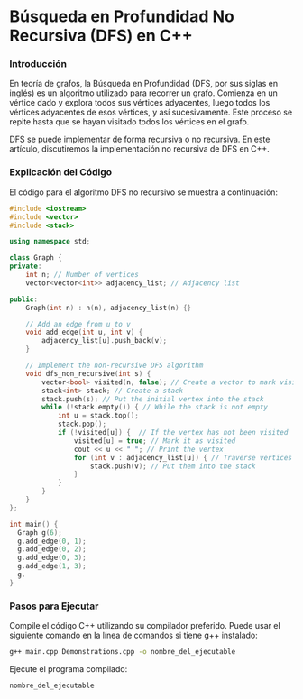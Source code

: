 # Búsqueda en Profundidad No Recursiva (DFS) en C++
### Introducción

En teoría de grafos, la Búsqueda en Profundidad (DFS, por sus siglas en inglés) es un algoritmo utilizado para recorrer un grafo. Comienza en un vértice dado y explora todos sus vértices adyacentes, luego todos los vértices adyacentes de esos vértices, y así sucesivamente. Este proceso se repite hasta que se hayan visitado todos los vértices en el grafo.

DFS se puede implementar de forma recursiva o no recursiva. En este artículo, discutiremos la implementación no recursiva de DFS en C++.

### Explicación del Código

El código para el algoritmo DFS no recursivo se muestra a continuación:

```cpp
#include <iostream>
#include <vector>
#include <stack>

using namespace std;

class Graph {
private:
    int n; // Number of vertices
    vector<vector<int>> adjacency_list; // Adjacency list

public:
    Graph(int n) : n(n), adjacency_list(n) {}

    // Add an edge from u to v
    void add_edge(int u, int v) {
        adjacency_list[u].push_back(v);
    }

    // Implement the non-recursive DFS algorithm
    void dfs_non_recursive(int s) {
        vector<bool> visited(n, false); // Create a vector to mark visited vertices
        stack<int> stack; // Create a stack
        stack.push(s); // Put the initial vertex into the stack
        while (!stack.empty()) { // While the stack is not empty
            int u = stack.top(); 
            stack.pop();
            if (!visited[u]) {  // If the vertex has not been visited
                visited[u] = true; // Mark it as visited
                cout << u << " "; // Print the vertex
                for (int v : adjacency_list[u]) { // Traverse vertices adjacent to u
                    stack.push(v); // Put them into the stack
                }
            }
        }
    }
};

int main() {
  Graph g(6);
  g.add_edge(0, 1);
  g.add_edge(0, 2);
  g.add_edge(0, 3);
  g.add_edge(1, 3);
  g.
}
```

### Pasos para Ejecutar

Compile el código C++ utilizando su compilador preferido. Puede usar el siguiente comando en la línea de comandos si tiene g++ instalado:
```bash
g++ main.cpp Demonstrations.cpp -o nombre_del_ejecutable
```

Ejecute el programa compilado:
```bash
nombre_del_ejecutable
```
